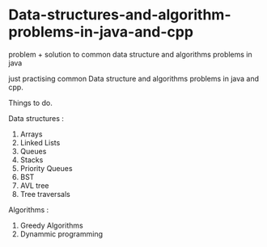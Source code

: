 # Data-structures-and-algorithm-problems-in-java-and-cpp
problem + solution to common data structure and algorithms problems in java

just practising common Data structure and algorithms problems in java and cpp.

Things to do. 

Data structures :
1) Arrays 
2) Linked Lists
3) Queues 
4) Stacks 
5) Priority Queues 
6) BST 
7) AVL tree
8) Tree traversals 


Algorithms :
1) Greedy Algorithms 
2) Dynammic programming

